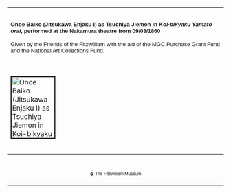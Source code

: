 <html>

<head>

<title>Info</title>
</head>



<div align="center">
  <center>
  <table border="0" width="100%" cellpadding="0" cellspacing="4" height="326">
    <tr>
      <td width="100%" height="30">
      </td>
    </tr>
    <tr>
      <td width="100%" height="30">
      <b><font FACE="Arial"><font size="2">Onoe Baiko (Jitsukawa Enjaku I)
      as Tsuchiya Jiemon in <i>Koi-bikyaku Yamato orai</i>, performed at
      the Nakamura theatre from 09/03/1860</font></font></b><font FACE="Arial" SIZE="2">
      <p>Given by the Friends of the Fitzwilliam with the aid of the MGC
      Purchase Grant Fund and the National Art Collections Fund.</font>
      </td>
    </tr>
    <tr>
      <td width="100%" height="30">
      </td>
    </tr>
    <tr>
      <td width="100%" height="30">
      <a href="KUN/kunp80.htm"><img border="2" src="P.80-1999_small1.jpg" alt="Onoe Baiko (Jitsukawa Enjaku I) as Tsuchiya Jiemon in Koi-bikyaku Yamato orai, performed at the Nakamura theatre from 09/03/1860" width="100" height="142"></a>
      </td>
    </tr>
    <tr>
      <td width="100%" height="30">
      </td>
    </tr>
    <tr>
      <td width="100%" height="30">
      <font FACE="Arial"><font size="2">From the series <i>Imayo oshi-e kagami </i>(Up-to-date
      Padded Pictures in Mirrors). Kunisada designed several series of portraits
      of actors reflected in mirrors. Six prints from this series are included
      in this exhibition.</font>
      <p><font size="2">This actor appeared only briefly with the name Onoe
      Baiko and is not therefore counted among the official lineage of the Onoe
      family. He had been adopted by Onoe Kikugoro IV in 1859, but the
      relationship was soon severed and he returned to his original adoptive
      father, Jitsukawa Enzaburo I, in his native Osaka, assuming the name
      Jitsukawa Enjaku I in 1863.</font></p>
      <p><font size="2">This play was one of several kabuki versions of the
      puppet play by Chikamatsu Monzaemon telling the story of how Chubei was
      compromised by his blind love for Umegawa, a prostitute at the brothel
      owned by Tsuchiya Jiemon, who is depicted in this print.</font></p>
      <p><font size="2">The printing includes burnishing (<i>tsyra-zuri</i>) on
      the black. The seal of the leading block-carver Yokokawa Takejiro appears
      on the print.</font></font>
      </td>
    </tr>
  </table>
  </center>
</div>
<div align="center">
  <center>
  <table border="0" cellpadding="0" width="100%" cellspacing="4">
    <tr>
      <td width="26%">
        <p align="center">
        <br>
        <font FACE="Arial" size="1">� The Fitzwilliam Museum</font></p>
      </td>
    </tr>
  </table>
  </center>
</div>
</body>
</html>
